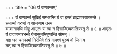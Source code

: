 +++
title = "06 यं बाणवन्तम्"

+++
यं बाणवन्तं सुदिहं सम्भरन्ति यं वा हस्तं ब्राह्मणस्यारभन्ते ।  
समाम्यो वरुणो य आजगाम तस्य  
श्मशानादधि लोष्ट्र आभृतः स त्वा न हिंसाञ्छिवतातिरस्तु ते ॥ ६ ॥ आमृतः  
यं ग्रावाणमारभन्ते येनासूनभिषुण्वन्ति सोमम् ।  
यद्वा धनं धनकामो निरेमिषे क्षेत्रं गामश्वं पुरुषं वो जिगाय  
तत् त्वा न हिंसाञ्छिवतातिरस्तु ते ॥ ७ ॥